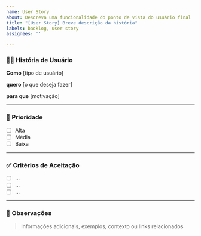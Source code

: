 ```yaml
---
name: User Story
about: Descreva uma funcionalidade do ponto de vista do usuário final
title: "[User Story] Breve descrição da história"
labels: backlog, user story
assignees: ''

---
```


### 🧑‍💻 História de Usuário

**Como** [tipo de usuário]

**quero** [o que deseja fazer]

**para que** [motivação]

---

### 📌 Prioridade

- [ ]  Alta
- [ ]  Média
- [ ]  Baixa

---

### ✅ Critérios de Aceitação

- [ ]  …
- [ ]  …
- [ ]  …

---

### 📎 **Observações**

> Informações adicionais, exemplos, contexto ou links relacionados
>
